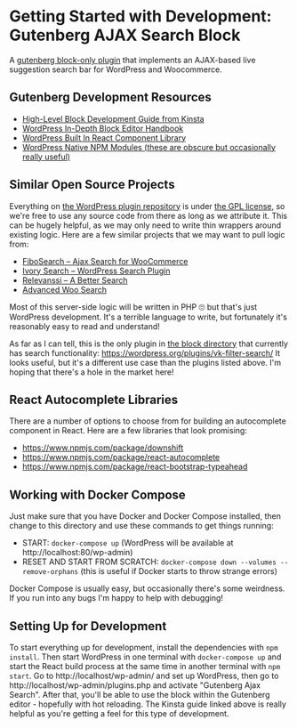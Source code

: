 # Getting Started with Development: Gutenberg AJAX Search Block

A [gutenberg block-only plugin](https://developer.wordpress.org/plugins/wordpress-org/block-specific-plugin-guidelines/#definitions) that implements an AJAX-based live suggestion search bar for WordPress and Woocommerce. 

## Gutenberg Development Resources

- [High-Level Block Development Guide from Kinsta](https://kinsta.com/blog/gutenberg-blocks/)
- [WordPress In-Depth Block Editor Handbook](https://developer.wordpress.org/block-editor/)
- [WordPress Built In React Component Library](https://developer.wordpress.org/block-editor/reference-guides/components/)
- [WordPress Native NPM Modules (these are obscure but occasionally really useful)](https://www.npmjs.com/search?q=%40wordpress)

## Similar Open Source Projects

Everything on [the WordPress plugin repository](https://wordpress.org/plugins/) is under [the GPL license](https://torquemag.io/2019/04/wordpress-licensing/), so we're free to use any source code from there as long as we attribute it. This can be hugely helpful, as we may only need to write thin wrappers around existing logic. Here are a few similar projects that we may want to pull logic from:

- [FiboSearch – Ajax Search for WooCommerce](https://wordpress.org/plugins/ajax-search-for-woocommerce/)
- [Ivory Search – WordPress Search Plugin](https://wordpress.org/plugins/add-search-to-menu/)
- [Relevanssi – A Better Search](https://wordpress.org/plugins/relevanssi/)
- [Advanced Woo Search](https://wordpress.org/plugins/advanced-woo-search/)

Most of this server-side logic will be written in PHP 🙄 but that's just WordPress development. It's a terrible language to write, but fortunately it's reasonably easy to read and understand!

As far as I can tell, this is the only plugin in [the block directory](https://wordpress.org/support/article/block-directory/) that currently has search functionality: https://wordpress.org/plugins/vk-filter-search/ It looks useful, but it's a different use case than the plugins listed above. I'm hoping that there's a hole in the market here!

## React Autocomplete Libraries

There are a number of options to choose from for building an autocomplete component in React. Here are a few libraries that look promising:

- https://www.npmjs.com/package/downshift
- https://www.npmjs.com/package/react-autocomplete
- https://www.npmjs.com/package/react-bootstrap-typeahead

## Working with Docker Compose

Just make sure that you have Docker and Docker Compose installed, then change to this directory and use these commands to get things running:

- START: `docker-compose up` (WordPress will be available at http://localhost:80/wp-admin)
- RESET AND START FROM SCRATCH: `docker-compose down --volumes --remove-orphans` (this is useful if Docker starts to throw strange errors)

Docker Compose is usually easy, but occasionally there's some weirdness. If you run into any bugs I'm happy to help with debugging!

## Setting Up for Development

To start everything up for development, install the dependencies with `npm install`. Then start WordPress in one terminal with `docker-compose up` and start the React build process at the same time in another terminal with `npm start`. Go to http://localhost/wp-admin/ and set up WordPress, then go to http://localhost/wp-admin/plugins.php and activate "Gutenberg Ajax Search". After that, you'll be able to use the block within the Gutenberg editor - hopefully with hot reloading. The Kinsta guide linked above is really helpful as you're getting a feel for this type of development.
